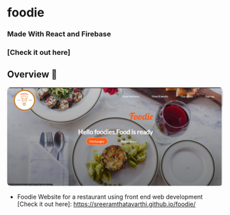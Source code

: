 # foodie

<h3>Made With React and Firebase<h3>

### [Check it out here] 

## Overview 👀

<p align="center">
<img src="overview.png" style="border-radius:8px">
</p>

- Foodie Website for a restaurant using front end web development
 [Check it out here]: https://sreeramthatavarthi.github.io/foodie/
